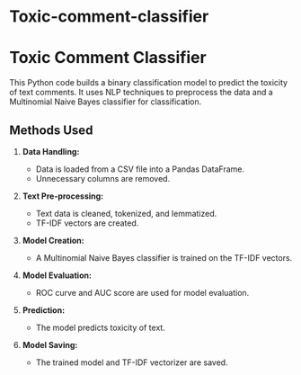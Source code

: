 # Toxic-comment-classifier

# Toxic Comment Classifier

This Python code builds a binary classification model to predict the toxicity of text comments. It uses NLP techniques to preprocess the data and a Multinomial Naive Bayes classifier for classification.

## Methods Used

1. **Data Handling:**
   - Data is loaded from a CSV file into a Pandas DataFrame.
   - Unnecessary columns are removed.

2. **Text Pre-processing:**
   - Text data is cleaned, tokenized, and lemmatized.
   - TF-IDF vectors are created.

3. **Model Creation:**
   - A Multinomial Naive Bayes classifier is trained on the TF-IDF vectors.
   
4. **Model Evaluation:**
   - ROC curve and AUC score are used for model evaluation.
   
5. **Prediction:**
   - The model predicts toxicity of text.

6. **Model Saving:**
   - The trained model and TF-IDF vectorizer are saved.

